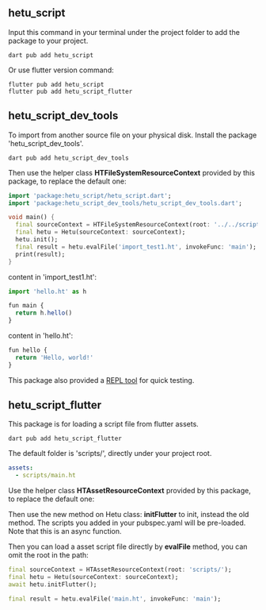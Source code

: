 ## hetu_script

Input this command in your terminal under the project folder to add the package to your project.

```
dart pub add hetu_script
```

Or use flutter version command:

```
flutter pub add hetu_script
flutter pub add hetu_script_flutter
```

## hetu_script_dev_tools

To import from another source file on your physical disk. Install the package 'hetu_script_dev_tools'.

```
dart pub add hetu_script_dev_tools
```

Then use the helper class **HTFileSystemResourceContext** provided by this package, to replace the default one:

```dart
import 'package:hetu_script/hetu_script.dart';
import 'package:hetu_script_dev_tools/hetu_script_dev_tools.dart';

void main() {
  final sourceContext = HTFileSystemResourceContext(root: '../../script/');
  final hetu = Hetu(sourceContext: sourceContext);
  hetu.init();
  final result = hetu.evalFile('import_test1.ht', invokeFunc: 'main');
  print(result);
}
```

content in 'import_test1.ht':

```javascript
import 'hello.ht' as h

fun main {
  return h.hello()
}
```

content in 'hello.ht':

```javascript
fun hello {
  return 'Hello, world!'
}
```

This package also provided a [REPL tool](../command_line_tool/readme.md#REPL) for quick testing.

## hetu_script_flutter

This package is for loading a script file from flutter assets.

```
dart pub add hetu_script_flutter
```

The default folder is 'scripts/', directly under your project root.

```yaml
assets:
  - scripts/main.ht
```

Use the helper class **HTAssetResourceContext** provided by this package, to replace the default one:

Then use the new method on Hetu class: **initFlutter** to init, instead the old method. The scripts you added in your pubspec.yaml will be pre-loaded. Note that this is an async function.

Then you can load a asset script file directly by **evalFile** method, you can omit the root in the path:

```dart
final sourceContext = HTAssetResourceContext(root: 'scripts/');
final hetu = Hetu(sourceContext: sourceContext);
await hetu.initFlutter();

final result = hetu.evalFile('main.ht', invokeFunc: 'main');
```
